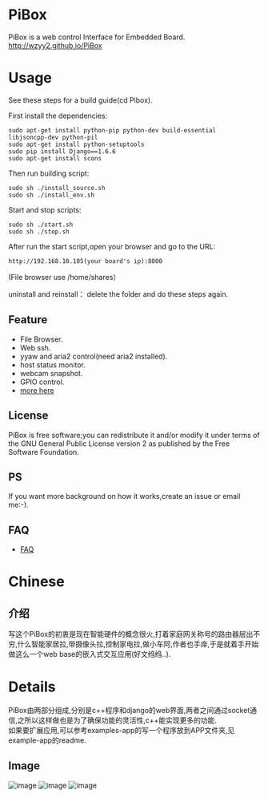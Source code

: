 # PiBox #
PiBox is a web control Interface for Embedded Board.<br>
http://wzyy2.github.io/PiBox

# Usage #
See these steps for a  build guide(cd Pibox).<br>
<!-- Get source from.....<br> -->
First install the dependencies:

    sudo apt-get install python-pip python-dev build-essential  libjsoncpp-dev python-pil
    sudo apt-get install python-setuptools
    sudo pip install Django==1.6.6
    sudo apt-get install scons

Then run building script:

    sudo sh ./install_source.sh
    sudo sh ./install_env.sh
Start and stop scripts:

    sudo sh ./start.sh 
    sudo sh ./stop.sh

After run the start script,open your browser and go to the URL:

    http://192.168.10.105(your board's ip):8000
(File browser use /home/shares）

uninstall and reinstall：
    delete the folder and do these steps again.

## Feature

* File Browser.
* Web ssh.
* yyaw and aria2 control(need aria2 installed).
* host status monitor.
* webcam snapshot.
* GPIO control.
* [more here](https://github.com/wzyy2/PiBox/wiki/Feature)

## License ##
PiBox is free software;you can redistribute it and/or modify it under terms of the GNU General Public License version 2 as published by the Free Software Foundation.

## PS ##
If you want more background on how it works,create an issue or email me:-).

## FAQ ##
* [FAQ](https://github.com/wzyy2/PiBox/wiki/FAQ)


# Chinese #
## 介绍 #
写这个PiBox的初衷是现在智能硬件的概念很火,打着家庭网关称号的路由器层出不穷,什么智能家居拉,带摄像头拉,控制家电拉,做小车阿,作者也手痒,于是就着手开始做这么一个web base的嵌入式交互应用(好文绉绉..).
# Details #
PiBox由两部分组成,分别是c++程序和django的web界面,两者之间通过socket通信,之所以这样做也是为了确保功能的灵活性,c++能实现更多的功能.<br>
如果要扩展应用,可以参考examples-app的写一个程序放到APP文件夹,见example-app的readme.






## Image ##
![image](http://blog.iotwrt.com/wp-content/uploads/2015/01/index1.jpg)
![image](http://blog.iotwrt.com/wp-content/uploads/2015/01/status.jpg)
![image](http://blog.iotwrt.com/wp-content/uploads/2015/01/phone.png)